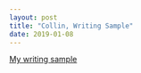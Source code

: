 ```yaml
---
layout: post
title: "Collin, Writing Sample"
date: 2019-01-08
---
```


<a href="https://collinhu.github.io/writing_sample/">My writing sample</a>
